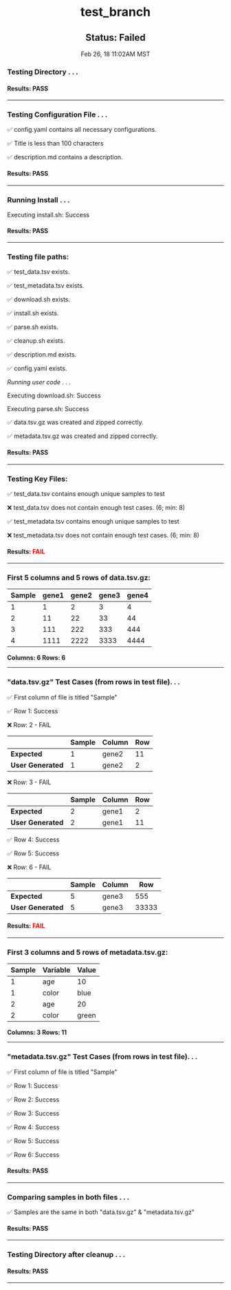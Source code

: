 <h1><center>test_branch</center></h1>
<h2><center> Status: Failed </center></h2>
<center>Feb 26, 18 11:02AM MST</center>


### Testing Directory . . .

#### Results: PASS
---
### Testing Configuration File . . .

&#9989;	config.yaml contains all necessary configurations.

&#9989;	Title is less than 100 characters

&#9989;	description.md contains a description.

#### Results: PASS
---
### Running Install . . .

Executing install.sh: Success

#### Results: PASS
---

### Testing file paths:

&#9989;	test_data.tsv exists.

&#9989;	test_metadata.tsv exists.

&#9989;	download.sh exists.

&#9989;	install.sh exists.

&#9989;	parse.sh exists.

&#9989;	cleanup.sh exists.

&#9989;	description.md exists.

&#9989;	config.yaml exists.

*Running user code . . .*

Executing download.sh: Success

Executing parse.sh: Success

&#9989;	data.tsv.gz was created and zipped correctly.

&#9989;	metadata.tsv.gz was created and zipped correctly.

#### Results: PASS
---
### Testing Key Files:

&#9989;	test_data.tsv contains enough unique samples to test

&#10060;	test_data.tsv does not contain enough test cases. (6; min: 8)

&#9989;	test_metadata.tsv contains enough unique samples to test

&#10060;	test_metadata.tsv does not contain enough test cases. (6; min: 8)

#### Results: **<font color="red">FAIL</font>**
---

### First 5 columns and 5 rows of data.tsv.gz:

|	Sample	|	gene1	|	gene2	|	gene3	|	gene4	|
|	---	|	---	|	---	|	---	|	---	|
|	1	|	1	|	2	|	3	|	4	|
|	2	|	11	|	22	|	33	|	44	|
|	3	|	111	|	222	|	333	|	444	|
|	4	|	1111	|	2222	|	3333	|	4444	|

**Columns: 6 Rows: 6**

---
### "data.tsv.gz" Test Cases (from rows in test file). . .

&#9989;	First column of file is titled "Sample"

&#9989;	Row 1: Success

&#10060;	Row: 2 - FAIL

||	Sample	|	Column	|	Row	|
|	---	|	---	|	---	|	---	|
|	**Expected**	|	1	|	gene2	|	11	|
|	**User Generated**	|	1	|	gene2	|	2	|

&#10060;	Row: 3 - FAIL

||	Sample	|	Column	|	Row	|
|	---	|	---	|	---	|	---	|
|	**Expected**	|	2	|	gene1	|	2	|
|	**User Generated**	|	2	|	gene1	|	11	|

&#9989;	Row 4: Success

&#9989;	Row 5: Success

&#10060;	Row: 6 - FAIL

||	Sample	|	Column	|	Row	|
|	---	|	---	|	---	|	---	|
|	**Expected**	|	5	|	gene3	|	555	|
|	**User Generated**	|	5	|	gene3	|	33333	|

#### Results: **<font color="red">FAIL</font>**
---
### First 3 columns and 5 rows of metadata.tsv.gz:

|	Sample	|	Variable	|	Value	|
|	---	|	---	|	---	|
|	1	|	age	|	10	|
|	1	|	color	|	blue	|
|	2	|	age	|	20	|
|	2	|	color	|	green	|

**Columns: 3 Rows: 11**

---
### "metadata.tsv.gz" Test Cases (from rows in test file). . .

&#9989;	First column of file is titled "Sample"

&#9989;	Row 1: Success

&#9989;	Row 2: Success

&#9989;	Row 3: Success

&#9989;	Row 4: Success

&#9989;	Row 5: Success

&#9989;	Row 6: Success

#### Results: PASS
---
### Comparing samples in both files . . .

&#9989;	Samples are the same in both "data.tsv.gz" & "metadata.tsv.gz"

#### Results: PASS

---
### Testing Directory after cleanup . . .

#### Results: PASS
---
